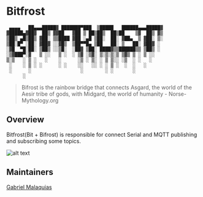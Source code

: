 # Bitfrost

```
 ▄▄▄▄   ██▄▄▄█████▓ ███████▀███  ▒█████   ██████▄▄▄█████▓
▓█████▄▓██▓  ██▒ ▓▓██   ▓██ ▒ ██▒██▒  ██▒██    ▒▓  ██▒ ▓▒
▒██▒ ▄█▒██▒ ▓██░ ▒▒████ ▓██ ░▄█ ▒██░  ██░ ▓██▄  ▒ ▓██░ ▒░
▒██░█▀ ░██░ ▓██▓ ░░▓█▒  ▒██▀▀█▄ ▒██   ██░ ▒   ██░ ▓██▓ ░
░▓█  ▀█░██░ ▒██▒ ░░▒█░  ░██▓ ▒██░ ████▓▒▒██████▒▒ ▒██▒ ░
░▒▓███▀░▓   ▒ ░░   ▒ ░  ░ ▒▓ ░▒▓░ ▒░▒░▒░▒ ▒▓▒ ▒ ░ ▒ ░░
▒░▒   ░ ▒ ░   ░    ░      ░▒ ░ ▒░ ░ ▒ ▒░░ ░▒  ░ ░   ░
 ░    ░ ▒ ░ ░      ░ ░    ░░   ░░ ░ ░ ▒ ░  ░  ░   ░
 ░      ░                  ░        ░ ░       ░
      ░
```

> Bifrost is the rainbow bridge that connects Asgard, the world of the Aesir tribe of gods, with Midgard, the world of humanity - Norse-Mythology.org

## Overview
Bitfrost(Bit + Bifrost) is responsible for connect Serial and MQTT publishing and subscribing some topics.

![alt text](http://gabrielmalakias.com.br/assets/images/bitfrost_perspective.png "Usgard")

## Maintainers
[Gabriel Malaquias](mailto:gabriel07malakias@gmail.com)
